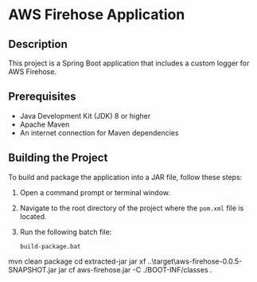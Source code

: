 # AWS Firehose Application

## Description

This project is a Spring Boot application that includes a custom logger for AWS Firehose.

## Prerequisites

- Java Development Kit (JDK) 8 or higher
- Apache Maven
- An internet connection for Maven dependencies

## Building the Project

To build and package the application into a JAR file, follow these steps:

1. Open a command prompt or terminal window.
2. Navigate to the root directory of the project where the `pom.xml` file is located.
3. Run the following batch file:

   ```batch
   build-package.bat
   ```

mvn clean package
cd extracted-jar
jar xf ..\target\aws-firehose-0.0.5-SNAPSHOT.jar
jar cf aws-firehose.jar -C ./BOOT-INF/classes .
